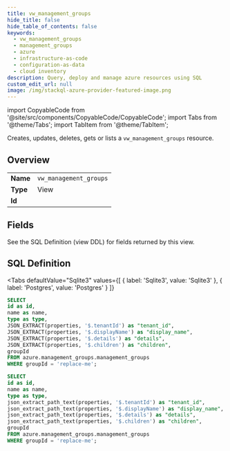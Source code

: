 ```yaml
--- 
title: vw_management_groups
hide_title: false
hide_table_of_contents: false
keywords:
  - vw_management_groups
  - management_groups
  - azure
  - infrastructure-as-code
  - configuration-as-data
  - cloud inventory
description: Query, deploy and manage azure resources using SQL
custom_edit_url: null
image: /img/stackql-azure-provider-featured-image.png
---
```


import CopyableCode from '@site/src/components/CopyableCode/CopyableCode';
import Tabs from '@theme/Tabs';
import TabItem from '@theme/TabItem';

Creates, updates, deletes, gets or lists a <code>vw_management_groups</code> resource.

## Overview
<table><tbody>
<tr><td><b>Name</b></td><td><code>vw_management_groups</code></td></tr>
<tr><td><b>Type</b></td><td>View</td></tr>
<tr><td><b>Id</b></td><td><CopyableCode code="azure.management_groups.vw_management_groups" /></td></tr>
</tbody></table>

## Fields

See the SQL Definition (view DDL) for fields returned by this view.

## SQL Definition

<Tabs
defaultValue="Sqlite3"
values={[
{ label: 'Sqlite3', value: 'Sqlite3' },
{ label: 'Postgres', value: 'Postgres' }
]}
>
<TabItem value="Sqlite3">

```sql
SELECT
id as id,
name as name,
type as type,
JSON_EXTRACT(properties, '$.tenantId') as "tenant_id",
JSON_EXTRACT(properties, '$.displayName') as "display_name",
JSON_EXTRACT(properties, '$.details') as "details",
JSON_EXTRACT(properties, '$.children') as "children",
groupId
FROM azure.management_groups.management_groups
WHERE groupId = 'replace-me';
```

</TabItem>
<TabItem value="Postgres">

```sql
SELECT
id as id,
name as name,
type as type,
json_extract_path_text(properties, '$.tenantId') as "tenant_id",
json_extract_path_text(properties, '$.displayName') as "display_name",
json_extract_path_text(properties, '$.details') as "details",
json_extract_path_text(properties, '$.children') as "children",
groupId
FROM azure.management_groups.management_groups
WHERE groupId = 'replace-me';
```

</TabItem>
</Tabs>
